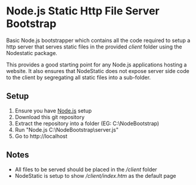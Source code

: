 Node.js Static Http File Server Bootstrap
=========================================

Basic Node.js bootstrapper which contains all the code required to setup a http server that serves static files in the provided _client_ folder using the Nodestatic package.

This provides a good starting point for any Node.js applications hosting a website.  It also ensures that NodeStatic does not expose server side code to the client by segregating all static files into a sub-folder.

Setup
-----

1. Ensure you have [Node.js](http://nodejs.org/) setup 
2. Download this git repository
3. Extract the repository into a folder (EG: C:\NodeBootstrap)
4. Run "Node.js C:\NodeBootstrap\server.js"
5. Go to http://localhost

Notes
-----

* All files to be served should be placed in the _/client_ folder
* NodeStatic is setup to show _/client/index.htm_ as the default page